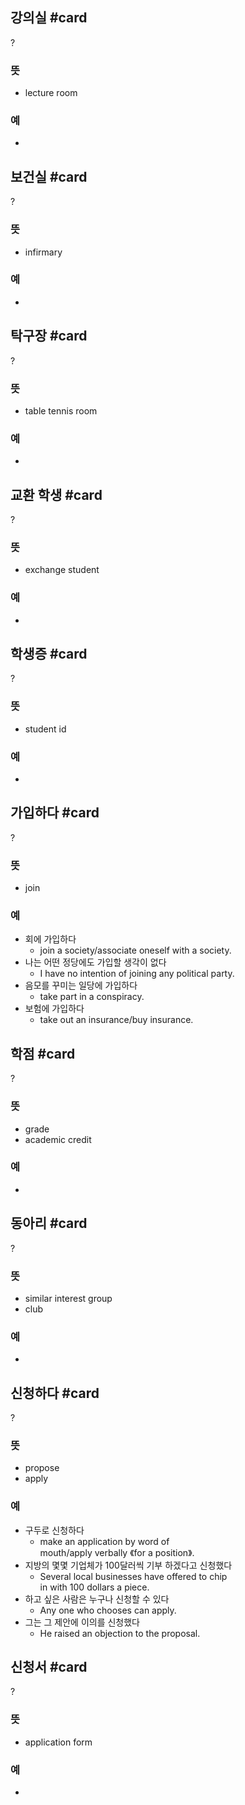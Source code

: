 ## 강의실 #card
?
### 뜻
- lecture room
### 예
-
<!--SR:!2024-12-28,17,192-->

## 보건실 #card
?
### 뜻
- infirmary
### 예
-
<!--SR:!2025-01-15,23,248-->

## 탁구장 #card
?
### 뜻
- table tennis room
### 예
-
<!--SR:!2025-01-16,26,248-->

## 교환 학생 #card
?
### 뜻
- exchange student
### 예
-
<!--SR:!2025-02-13,91,270-->

## 학생증 #card
?
### 뜻
- student id
### 예
-
<!--SR:!2025-03-22,98,272-->

## 가입하다 #card
?
### 뜻
- join
### 예
- 회에 가입하다
	- join a society/associate oneself with a society.
- 나는 어떤 정당에도 가입할 생각이 없다
	- I have no intention of joining any political party.
- 음모를 꾸미는 일당에 가입하다
	- take part in a conspiracy.
- 보험에 가입하다
	- take out an insurance/buy insurance.
<!--SR:!2024-12-24,14,268-->

## 학점 #card
?
### 뜻
- grade
- academic credit
### 예
-
<!--SR:!2025-01-03,26,249-->

## 동아리 #card
?
### 뜻
- similar interest group
- club
### 예
-
<!--SR:!2025-02-24,76,272-->

## 신청하다 #card
?
### 뜻
- propose
- apply
### 예
- 구두로 신청하다
	- make an application by word of mouth/apply verbally 《for a position》.
- 지방의 몇몇 기업체가 100달러씩 기부 하겠다고 신청했다
	- Several local businesses have offered to chip in with 100 dollars a piece.
- 하고 싶은 사람은 누구나 신청할 수 있다
	- Any one who chooses can apply.
- 그는 그 제안에 이의를 신청했다
	- He raised an objection to the proposal.
<!--SR:!2024-12-21,7,228-->

## 신청서 #card
?
### 뜻
- application form
### 예
-
<!--SR:!2025-01-16,33,212-->

